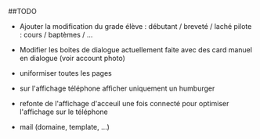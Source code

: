 ##TODO

- Ajouter la modification du grade
    élève : débutant / breveté / laché
    pilote : cours / baptèmes / ...

- Modifier les boites de dialogue actuellement faite avec des card manuel en dialogue (voir account photo)

- uniformiser toutes les pages

- sur l'affichage téléphone afficher uniquement un humburger

- refonte de l'affichage d'acceuil une fois connecté pour optimiser l'affichage sur le téléphone

- mail (domaine, template, ...)